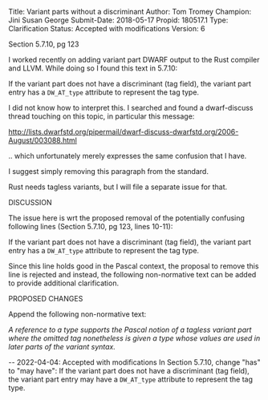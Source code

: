 Title:       Variant parts without a discriminant
Author:      Tom Tromey
Champion:    Jini Susan George
Submit-Date: 2018-05-17
Propid:      180517.1
Type:        Clarification
Status:      Accepted with modifications
Version:     6

Section 5.7.10, pg 123


I worked recently on adding variant part DWARF output to the Rust 
compiler and LLVM.  While doing so I found this text in 5.7.10:

If the variant part does not have a discriminant (tag field), the 
variant part entry has a `DW_AT_type` attribute to represent the tag type.

I did not know how to interpret this.  I searched and found a dwarf-discuss 
thread touching on this topic, in particular this message:

http://lists.dwarfstd.org/pipermail/dwarf-discuss-dwarfstd.org/2006-August/003088.html

.. which unfortunately merely expresses the same confusion that I have.


I suggest simply removing this paragraph from the standard.

Rust needs tagless variants, but I will file a separate issue for that.


DISCUSSION

The issue here is wrt the proposed removal of the potentially confusing 
following lines (Section 5.7.10, pg 123, lines 10-11):

If the variant part does not have a discriminant (tag field),  the variant
part entry has a `DW_AT_type` attribute to represent the tag type.

Since this line holds good in the Pascal context, the proposal to remove 
this line is rejected and instead, the following non-normative text can 
be added to provide additional clarification.


PROPOSED CHANGES

Append the following non-normative text:

*A reference to a type supports the Pascal notion of a tagless variant
part where the omitted tag nonetheless is given a type whose values are 
used in later parts of the variant syntax.*

--
2022-04-04:  Accepted with modifications
  In Section 5.7.10, change "has" to "may have":
  If the variant part does not have a discriminant (tag field), the variant
  part entry may have a `DW_AT_type` attribute to represent the tag type.
